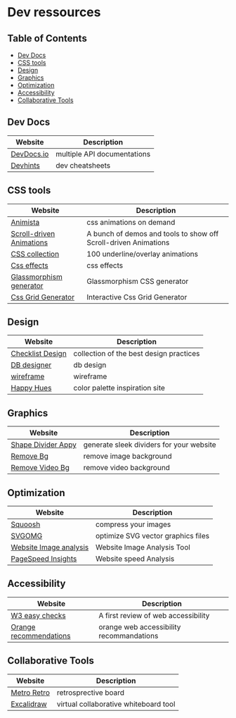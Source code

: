 # Dev ressources

## Table of Contents
- [Dev Docs](#dev-docs)
- [CSS tools](#css-tools)
- [Design](#design)
- [Graphics](#graphics)
- [Optimization](#optimization)
- [Accessibility](#accessibility)
- [Collaborative Tools](#collaborative-tools)


## Dev Docs
| Website | Description |
| ------- | ----------- |
| [DevDocs.io](https://devdocs.io/)  | multiple API documentations |
| [Devhints](https://devhints.io/)  | dev cheatsheets |

## CSS tools
| Website | Description |
| ------- | ----------- |
| [Animista](https://animista.net/)  | css animations on demand |
| [Scroll-driven Animations](https://scroll-driven-animations.style/)  | A bunch of demos and tools to show off Scroll-driven Animations |
| [CSS collection](https://dev.to/afif/100-underline-overlay-animation-the-ultimate-css-collection-4p40)  | 100 underline/overlay animations |
| [Css effects](https://emilkowalski.github.io/css-effects-snippets/)  | css effects |
| [Glassmorphism generator](https://glassmorphism.com/)  | Glassmorphism CSS generator |
| [Css Grid Generator](https://grid.layoutit.com/)  | Interactive Css Grid Generator |

## Design
| Website | Description |
| ------- | ----------- |
| [Checklist Design](https://www.checklist.design/)  | collection of the best design practices |
| [DB designer](https://app.dbdesigner.net/)  | db design | 
| [wireframe](https://wireframe.cc/)  | wireframe |
| [Happy Hues](https://www.happyhues.co/)  | color palette inspiration site |

## Graphics
| Website | Description |
| ------- | ----------- |
| [Shape Divider Appy](https://www.shapedivider.app/)  | generate sleek dividers for your website |
| [Remove Bg](https://www.remove.bg/)  | remove image background |
| [Remove Video Bg](https://www.unscreen.com/)  | remove video background |

## Optimization
| Website | Description |
| ------- | ----------- |
| [Squoosh](https://squoosh.app/)  | compress your images |
| [SVGOMG](https://jakearchibald.github.io/svgomg/)  | optimize SVG vector graphics files |
| [Website Image analysis](https://webspeedtest.cloudinary.com/)  | Website Image Analysis Tool |
| [PageSpeed Insights](https://pagespeed.web.dev/)  | Website speed Analysis |

## Accessibility
| Website | Description |
| ------- | ----------- |
| [W3 easy checks](https://www.w3.org/WAI/test-evaluate/preliminary/)  | A first review of web accessibility |
| [Orange recommendations](https://a11y-guidelines.orange.com/fr/)  | orange web accessibility recommandations |


## Collaborative Tools
| Website | Description |
| ------- | ----------- |
| [Metro Retro](https://metroretro.io/)  | retrosprective board |
| [Excalidraw](https://excalidraw.com/)  | virtual collaborative whiteboard tool |
